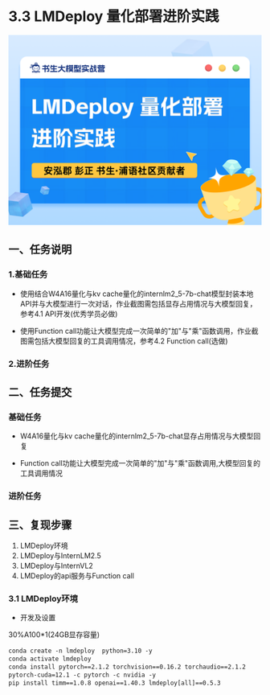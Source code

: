 # 3.3 LMDeploy 量化部署进阶实践

![alt text](image-1.png)

## 一、任务说明

### 1.基础任务

- 使用结合W4A16量化与kv cache量化的internlm2_5-7b-chat模型封装本地API并与大模型进行一次对话，作业截图需包括显存占用情况与大模型回复，参考4.1 API开发(优秀学员必做)

- 使用Function call功能让大模型完成一次简单的"加"与"乘"函数调用，作业截图需包括大模型回复的工具调用情况，参考4.2 Function call(选做)

### 2.进阶任务



## 二、任务提交

### 基础任务

- W4A16量化与kv cache量化的internlm2_5-7b-chat显存占用情况与大模型回复

- Function call功能让大模型完成一次简单的"加"与"乘"函数调用,大模型回复的工具调用情况

### 进阶任务

## 三、复现步骤

1. LMDeploy环境
2. LMDeploy与InternLM2.5
3. LMDeploy与InternVL2
4. LMDeploy的api服务与Function call

### 3.1 LMDeploy环境

- 开发及设置

30%A100*1(24GB显存容量)

```shell
conda create -n lmdeploy  python=3.10 -y
conda activate lmdeploy
conda install pytorch==2.1.2 torchvision==0.16.2 torchaudio==2.1.2 pytorch-cuda=12.1 -c pytorch -c nvidia -y
pip install timm==1.0.8 openai==1.40.3 lmdeploy[all]==0.5.3
```

